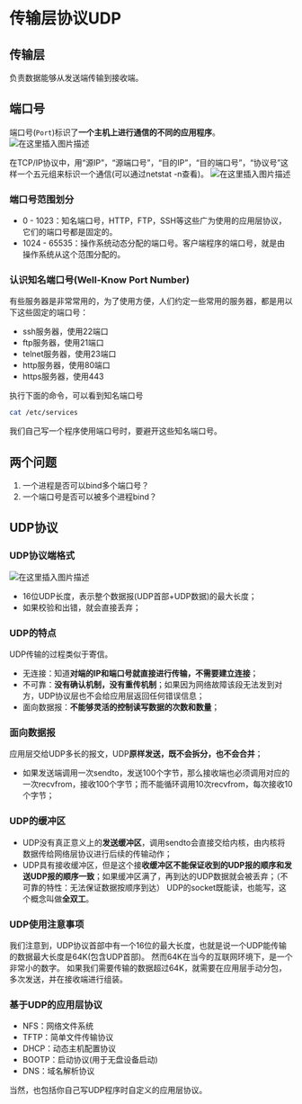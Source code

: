 ﻿# 传输层协议UDP
## 传输层
负责数据能够从发送端传输到接收端。

## 端口号
端口号(`Port`)标识了**一个主机上进行通信的不同的应用程序**。
![在这里插入图片描述](https://i-blog.csdnimg.cn/direct/6be78c321e47457aa2d211407f7e91bb.png)

在TCP/IP协议中，用“源IP”，“源端口号”，“目的IP”，“目的端口号”，“协议号”这样一个五元组来标识一个通信(可以通过netstat -n查看)。
![在这里插入图片描述](https://i-blog.csdnimg.cn/direct/eb7d011eedf34fb9b77bbbac03340878.png)

### 端口号范围划分
- 0 - 1023：知名端口号，HTTP，FTP，SSH等这些广为使用的应用层协议，它们的端口号都是固定的。
- 1024 - 65535：操作系统动态分配的端口号。客户端程序的端口号，就是由操作系统从这个范围分配的。

### 认识知名端口号(Well-Know Port Number)
有些服务器是非常常用的，为了使用方便，人们约定一些常用的服务器，都是用以下这些固定的端口号：
- ssh服务器，使用22端口
- ftp服务器，使用21端口
- telnet服务器，使用23端口
- http服务器，使用80端口
- https服务器，使用443

执行下面的命令，可以看到知名端口号
```bash
cat /etc/services
```
我们自己写一个程序使用端口号时，要避开这些知名端口号。

## 两个问题
1. 一个进程是否可以bind多个端口号？
2. 一个端口号是否可以被多个进程bind？

## UDP协议
### UDP协议端格式
![在这里插入图片描述](https://i-blog.csdnimg.cn/direct/580a120ef9d941efb196d27e8f3cd5fe.png)

- 16位UDP长度，表示整个数据报(UDP首部+UDP数据)的最大长度；
- 如果校验和出错，就会直接丢弃；

### UDP的特点
UDP传输的过程类似于寄信。
- 无连接：知道**对端的IP和端口号就直接进行传输，不需要建立连接**；
- 不可靠：**没有确认机制，没有重传机制**；如果因为网络故障该段无法发到对方，UDP协议层也不会给应用层返回任何错误信息；
- 面向数据报：**不能够灵活的控制读写数据的次数和数量**；

### 面向数据报
应用层交给UDP多长的报文，UDP**原样发送，既不会拆分，也不会合并**；
- 如果发送端调用一次sendto，发送100个字节，那么接收端也必须调用对应的一次recvfrom，接收100个字节；而不能循环调用10次recvfrom，每次接收10个字节；

### UDP的缓冲区
- UDP没有真正意义上的**发送缓冲区**，调用sendto会直接交给内核，由内核将数据传给网络层协议进行后续的传输动作；
- UDP具有接收缓冲区，但是这个接**收缓冲区不能保证收到的UDP报的顺序和发送UDP报的顺序一致**；如果缓冲区满了，再到达的UDP数据就会被丢弃；（不可靠的特性：无法保证数据按顺序到达）
UDP的socket既能读，也能写，这个概念叫做**全双工**。

### UDP使用注意事项
我们注意到，UDP协议首部中有一个16位的最大长度，也就是说一个UDP能传输的数据最大长度是64K(包含UDP首部)。
然而64K在当今的互联网环境下，是一个非常小的数字。
如果我们需要传输的数据超过64K，就需要在应用层手动分包，多次发送，并在接收端进行组装。

### 基于UDP的应用层协议
- NFS：网络文件系统
- TFTP：简单文件传输协议
- DHCP：动态主机配置协议
- BOOTP：启动协议(用于无盘设备启动)
- DNS：域名解析协议

当然，也包括你自己写UDP程序时自定义的应用层协议。 
